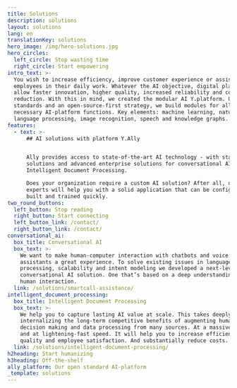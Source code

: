 ```yaml
---
title: Solutions
description: solutions
layout: solutions
lang: en
translationKey: solutions
hero_image: /img/hero-solutions.jpg
hero_circles:
  left_circle: Stop wasting time
  right_circle: Start empowering
intro_text: >-
  You wish to increase efficiency, improve customer experience or assist your
  employees in their daily work. Whatever the AI objective, digital platforms
  allow faster innovation, higher quality, increased reliability and cost
  reduction. With this in mind, we created the modular AI Y.platform. Using open
  standards and an open-source-first strategy, we build modules for all
  necessary AI-platform functions. Key elements: machine learning, natural
  language processing, image recognition, speech and knowledge graphs.
features:
  - text: >-
      ## AI solutions with platform Y.Ally


      Ally provides access to state-of-the-art AI technology - with standard
      solutions and advanced enterprise solutions for conversational AI and
      Intelligent Document Processing. 

      Does your organization require a custom AI solution? After all, our
      experts will help you with a solid application that can be configured,
      built and trained quickly. 
two_round_buttons:
  left_button: Stop reading
  right_button: Start connecting
  left_button_link: /contact/
  right_button_link: /contact/
conversational_ai:
  box_title: Conversational AI
  box_text: >-
    We want to make human-computer interaction with chatbots and voice
    assistants a great experience. To solve existing issues in language
    processing, scalability and intent modeling we developed a next-level
    conversational AI solution. One that’s based on a deep understanding of
    human interaction.
  link: /solutions/smartcall-assistance/
intelligent_document_processing:
  box_title: Intelligent Document Processing
  box_text: >-
    We help you to capture lasting AI value at scale. This takes deeply
    internalizing the long-term competitive benefits of augmenting human
    decision making and data processing from many sources. At a massive scale
    and at lightening-fast speed. It will help you to increase efficiency,
    quality and employee satisfaction. And substantially reduce costs.
  link: /solutions/intelligent-document-processing/
h2heading: Start humanizing
h3heading: Off-the-shelf
ally_platform: Our open standard AI-platform
_template: solutions
---
```


